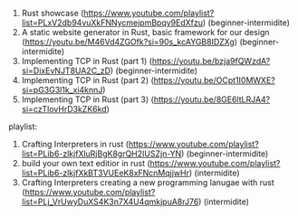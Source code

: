 1. Rust showcase (https://www.youtube.com/playlist?list=PLxV2db94vuXkFNNycmejpmBpqy9EdXfzu) (beginner-intermidite)
2. A static website generator in Rust, basic framework for our design (https://youtu.be/M46Vd4ZGOfk?si=90s_kcAYGB8IDZXg) (beginner-intermidite)
3. Implementing TCP in Rust (part 1) (https://youtu.be/bzja9fQWzdA?si=DixEvNJT8UA2C_zD) (beginner-intermidite)
4. Implementing TCP in Rust (part 2) (https://youtu.be/OCpt1I0MWXE?si=pG3G3l1k_xi4knnJ)
5. Implementing TCP in Rust (part 3) (https://youtu.be/8GE6ltLRJA4?si=czTIovHrD3kZK6kd)

playlist:
1. Crafting Interpreters in rust (https://www.youtube.com/playlist?list=PLib6-zlkjfXluRjBgK8grQH2IUSZjn-YN) (beginner-intermidite)
2. build your own text editior in rust (https://www.youtube.com/playlist?list=PLib6-zlkjfXkBT3VUEeK8xFNcnMqjjwHr) (intermidite)
3. Crafting Interpreters creating a new programming lanugae with rust (https://www.youtube.com/playlist?list=PLj_VrUwyDuXS4K3n7X4U4qmkjpuA8rJ76) (intermidite)